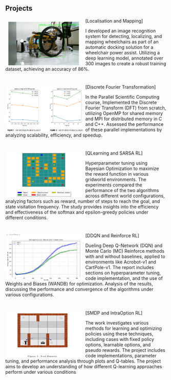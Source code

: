 ## Projects

<img align="left" width="250" height="150" src="https://github.com/Heisenberg-2207/Projects-Portfolio/blob/main/Localisation%20and%20Mapping/Result.png"> [Localisation and Mapping]

I developed an image recognition system for detecting, localizing, and mapping wheelchairs as part of an automatic docking solution for a wheelchair power assist. Utilizing a deep learning model, annotated over 300 images to create a robust training dataset, achieving an accuracy of 86%.

#

<img align="left" width="250" height="150" src="https://github.com/Heisenberg-2207/Projects-Portfolio/blob/main/Parallel%20Discrete%20Fourier%20Transformation/Result.png"> [Discrete Fourier Transformation]

In the Parallel Scientific Computing course, Implemented the Discrete Fourier Transform (DFT) from scratch, utilizing OpenMP for shared memory and MPI for distributed memory in C and C++. Assessed the performance of these parallel implementations by analyzing scalability, efficiency, and speedup.

#

<img align="left" width="250" height="150" src="https://github.com/Heisenberg-2207/Projects-Portfolio/blob/main/QLearning_SARSA_RL/world_img.png"> [QLearning and SARSA RL]

Hyperparameter tuning using Bayesian Optimization to maximize the reward function in various gridworld environments. The experiments compared the performance of the two algorithms across different world configurations, analyzing factors such as reward, number of steps to reach the goal, and state visitation frequency. The study provides insights into the efficiency and effectiveness of the softmax and epsilon-greedy policies under different conditions.

#

<img align="left" width="250" height="150" src="https://github.com/Heisenberg-2207/Projects-Portfolio/blob/main/DDQN_Reinforce_RL/Result.png"> [DDQN and Reinforce RL]

Dueling Deep Q-Network (DQN) and Monte Carlo (MC) Reinforce methods with and without baselines, applied to environments like Acrobot-v1 and CartPole-v1. The report includes sections on hyperparameter tuning, code implementation, and the use of Weights and Biases (WANDB) for optimization. Analysis of the results, discussing the performance and convergence of the algorithms under various configurations.

#

<img align="left" width="250" height="150" src="https://github.com/Heisenberg-2207/Projects-Portfolio/blob/main/SMDP_IntraOption_RL/Result.png"> [SMDP and IntraOption RL]

The work investigates various methods for learning and optimizing policies using these techniques, including cases with fixed policy options, learnable options, and pseudo rewards. The project includes code implementations, parameter tuning, and performance analysis through plots and Q-tables. The project aims to develop an understanding of how different Q-learning approaches perform under various conditions
